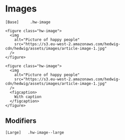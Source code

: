 # Images

```code
[Base]     .hw-image
```

```html|span-3,plain
<figure class="hw-image">
  <img
    alt="Picture of happy people"
    src="https://s3.eu-west-2.amazonaws.com/hedwig-cdn/hedwig/assets/images/article-image-1.jpg"
  />
</figure>
```

```html|span-3,plain
<figure class="hw-image">
  <img
    alt="Picture of happy people"
    src="https://s3.eu-west-2.amazonaws.com/hedwig-cdn/hedwig/assets/images/article-image-1.jpg"
  />
  <figcaption>
    With caption
  </figcaption>
</figure>
```

## Modifiers

```code
[Large]   .hw-image--large
```
